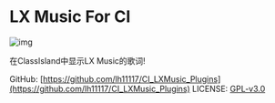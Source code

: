 # LX Music For CI
![img](https://s21.ax1x.com/2025/05/10/pEOWl5j.png)

在ClassIsland中显示LX Music的歌词! 

GitHub: [https://github.com/lh11117/CI_LXMusic_Plugins](https://github.com/lh11117/CI_LXMusic_Plugins)
LICENSE: [GPL-v3.0](https://github.com/lh11117/CI_LXMusic_Plugins/blob/master/LICENSE)